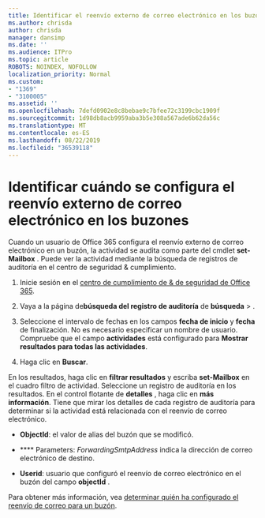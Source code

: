 ```yaml
---
title: Identificar el reenvío externo de correo electrónico en los buzones de registros de auditoría
ms.author: chrisda
author: chrisda
manager: dansimp
ms.date: ''
ms.audience: ITPro
ms.topic: article
ROBOTS: NOINDEX, NOFOLLOW
localization_priority: Normal
ms.custom:
- "1369"
- "3100005"
ms.assetid: ''
ms.openlocfilehash: 7defd0902e8c8bebae9c7bfee72c3199cbc1909f
ms.sourcegitcommit: 1d98db8acb9959aba3b5e308a567ade6b62da56c
ms.translationtype: MT
ms.contentlocale: es-ES
ms.lasthandoff: 08/22/2019
ms.locfileid: "36539118"
---
```

# <a name="identify-when-external-email-forwarding-is-configured-on-mailboxes"></a>Identificar cuándo se configura el reenvío externo de correo electrónico en los buzones

Cuando un usuario de Office 365 configura el reenvío externo de correo electrónico en un buzón, la actividad se audita como parte del cmdlet **set-Mailbox** . Puede ver la actividad mediante la búsqueda de registros de auditoría en el centro de seguridad & cumplimiento.

1. Inicie sesión en el [centro de cumplimiento de & de seguridad de Office 365](https://protection.office.com/).

2. Vaya a la página de**búsqueda del registro de auditoría** de **búsqueda** > .

3. Seleccione el intervalo de fechas en los campos **fecha de inicio** y **fecha** de finalización. No es necesario especificar un nombre de usuario. Compruebe que el campo **actividades** está configurado para **Mostrar resultados para todas las actividades**.

4. Haga clic en **Buscar**.

En los resultados, haga clic en **filtrar resultados** y escriba **set-Mailbox** en el cuadro filtro de actividad. Seleccione un registro de auditoría en los resultados. En el control flotante de **detalles** , haga clic en **más información**. Tiene que mirar los detalles de cada registro de auditoría para determinar si la actividad está relacionada con el reenvío de correo electrónico.

- **ObjectId**: el valor de alias del buzón que se modificó.

- **** Parameters: _ForwardingSmtpAddress_ indica la dirección de correo electrónico de destino.

- **Userid**: usuario que configuró el reenvío de correo electrónico en el buzón del campo **objectId** .

Para obtener más información, vea [determinar quién ha configurado el reenvío de correo para un buzón](https://docs.microsoft.com/office365/securitycompliance/auditing-troubleshooting-scenarios#determining-who-set-up-email-forwarding-for-a-mailbox).
